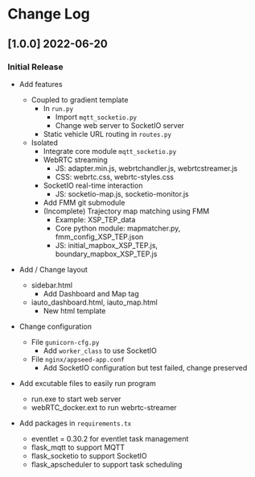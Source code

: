 # Change Log

## [1.0.0] 2022-06-20
### Initial Release

- Add features
  - Coupled to gradient template
    - In `run.py`
      - Import `mqtt_socketio.py`
      - Change web server to SocketIO server
    - Static vehicle URL routing in `routes.py`
  - Isolated
    - Integrate core module `mqtt_socketio.py`
    - WebRTC streaming
      - JS: adapter.min.js, webrtchandler.js, webrtcstreamer.js
      - CSS: webrtc.css, webrtc-styles.css
    - SocketIO real-time interaction
      - JS: socketio-map.js, socketio-monitor.js
    - Add FMM git submodule
    - (Incomplete) Trajectory map matching using FMM
      - Example: XSP_TEP_data
      - Core python module: mapmatcher.py, fmm_config_XSP_TEP.json
      - JS: initial_mapbox_XSP_TEP.js, boundary_mapbox_XSP_TEP.js

- Add / Change layout
  - sidebar.html
    - Add Dashboard and Map tag
  - iauto_dashboard.html, iauto_map.html
    - New html template

- Change configuration
  - File `gunicorn-cfg.py`
    - Add `worker_class` to use SocketIO
  - File `nginx/appseed-app.conf`
    - Add SocketIO configuration but test failed, change preserved

- Add excutable files to easily run program
  - run.exe to start web server
  - webRTC_docker.ext to run webrtc-streamer

- Add packages in `requirements.tx`
  - eventlet = 0.30.2 for eventlet task management
  - flask_mqtt to support MQTT
  - flask_socketio to support SocketIO
  - flask_apscheduler to support task scheduling
